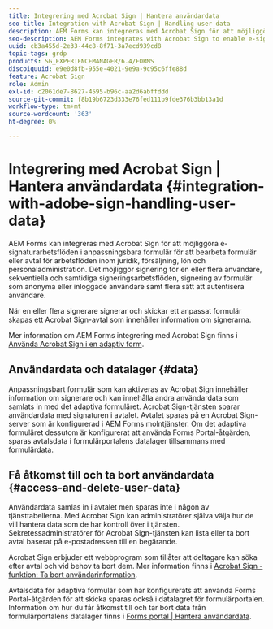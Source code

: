 ```yaml
---
title: Integrering med Acrobat Sign | Hantera användardata
seo-title: Integration with Acrobat Sign | Handling user data
description: AEM Forms kan integreras med Acrobat Sign för att möjliggöra e-signaturarbetsflöden i anpassningsbara formulär för att bearbeta formulär eller avtal för arbetsflöden inom juridik, försäljning, lön och personaladministration. Gå ett steg längre när det gäller användardata, datalager samt få tillgång till och ta bort användardata.
seo-description: AEM Forms integrates with Acrobat Sign to enable e-signature workflows in adaptive forms to process forms or agreements for legal, sales, payroll, human resource management workflows. Dig deeper on user data, data stores, and access and delete user data.
uuid: cb3a455d-2e33-44c8-8f71-3a7ecd939cd8
topic-tags: grdp
products: SG_EXPERIENCEMANAGER/6.4/FORMS
discoiquuid: e9e0d8fb-955e-4021-9e9a-9c95c6ffe88d
feature: Acrobat Sign
role: Admin
exl-id: c2061de7-8627-4595-b96c-aa2d6abffddd
source-git-commit: f8b19b6723d333e76fed111b9fde376b3bb13a1d
workflow-type: tm+mt
source-wordcount: '363'
ht-degree: 0%

---
```


# Integrering med Acrobat Sign | Hantera användardata {#integration-with-adobe-sign-handling-user-data}

AEM Forms kan integreras med Acrobat Sign för att möjliggöra e-signaturarbetsflöden i anpassningsbara formulär för att bearbeta formulär eller avtal för arbetsflöden inom juridik, försäljning, lön och personaladministration. Det möjliggör signering för en eller flera användare, sekventiella och samtidiga signeringsarbetsflöden, signering av formulär som anonyma eller inloggade användare samt flera sätt att autentisera användare.

När en eller flera signerare signerar och skickar ett anpassat formulär skapas ett Acrobat Sign-avtal som innehåller information om signerarna.

Mer information om AEM Forms integrering med Acrobat Sign finns i [Använda Acrobat Sign i en adaptiv form](/help/forms/using/working-with-adobe-sign.md).

## Användardata och datalager {#data}

Anpassningsbart formulär som kan aktiveras av Acrobat Sign innehåller information om signerare och kan innehålla andra användardata som samlats in med det adaptiva formuläret. Acrobat Sign-tjänsten sparar användardata med signaturen i avtalet. Avtalet sparas på en Acrobat Sign-server som är konfigurerad i AEM Forms molntjänster. Om det adaptiva formuläret dessutom är konfigurerat att använda Forms Portal-åtgärden, sparas avtalsdata i formulärportalens datalager tillsammans med formulärdata.

## Få åtkomst till och ta bort användardata {#access-and-delete-user-data}

Användardata samlas in i avtalet men sparas inte i någon av tjänsttabellerna. Med Acrobat Sign kan administratörer själva välja hur de vill hantera data som de har kontroll över i tjänsten. Sekretessadministratörer för Acrobat Sign-tjänsten kan lista eller ta bort avtal baserat på e-postadressen till en begärande.

Acrobat Sign erbjuder ett webbprogram som tillåter att deltagare kan söka efter avtal och vid behov ta bort dem. Mer information finns i [Acrobat Sign - funktion: Ta bort användarinformation](https://helpx.adobe.com/sign/help/adobesign_gdpr_user_deletion.html).

Avtalsdata för adaptiva formulär som har konfigurerats att använda Forms Portal-åtgärden för att skicka sparas också i datalagret för formulärportalen. Information om hur du får åtkomst till och tar bort data från formulärportalens datalager finns i [Forms portal | Hantera användardata](/help/forms/using/forms-portal-handling-user-data.md).
